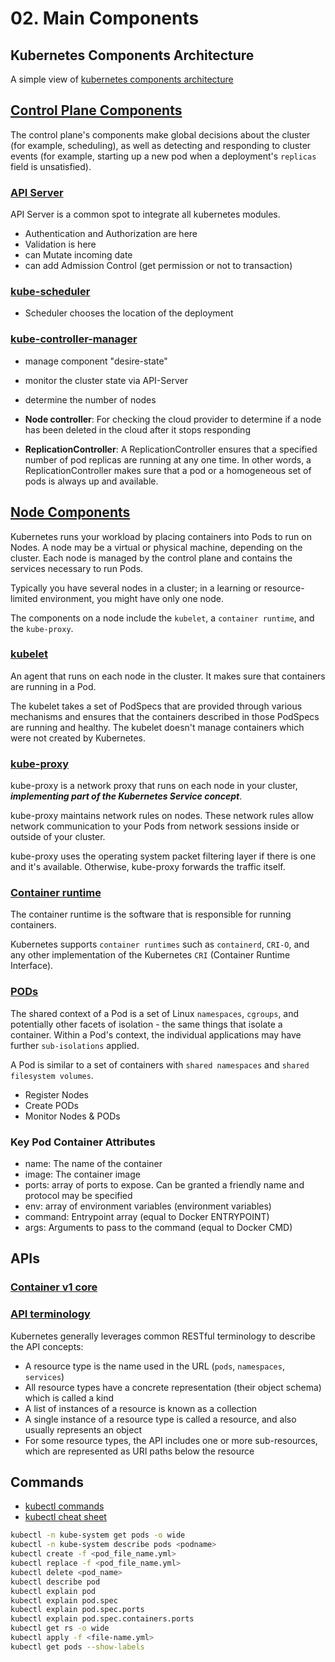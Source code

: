 # 02. Main Components

## Kubernetes Components Architecture

A simple view of [kubernetes components architecture](../../../assets/kuber/babaei/S01-kuber-arch.png)

## [Control Plane Components](https://kubernetes.io/docs/concepts/overview/components/#control-plane-components)

The control plane's components make global decisions about the cluster (for example, scheduling), as well as detecting and responding to cluster events (for example, starting up a new pod when a deployment's `replicas` field is unsatisfied).

### [API Server](https://kubernetes.io/docs/concepts/overview/components/#kube-apiserver)

API Server is a common spot to integrate all kubernetes modules.

- Authentication and Authorization are here
- Validation is here
- can Mutate incoming date
- can add Admission Control (get permission or not to transaction)

### [kube-scheduler](https://kubernetes.io/docs/concepts/overview/components/#kube-scheduler)

- Scheduler chooses the location of the deployment

### [kube-controller-manager](https://kubernetes.io/docs/concepts/overview/components/#kube-controller-manager)

- manage component "desire-state"
- monitor the cluster state via API-Server
- determine the number of nodes
- **Node controller**: For checking the cloud provider to determine if a node has been deleted in the cloud after it stops responding

- **ReplicationController**: A ReplicationController ensures that a specified number of pod replicas are running at any one time. In other words, a ReplicationController makes sure that a pod or a homogeneous set of pods is always up and available.

## [Node Components](https://kubernetes.io/docs/concepts/overview/components/#node-components)

Kubernetes runs your workload by placing containers into Pods to run on Nodes. A node may be a virtual or physical machine, depending on the cluster. Each node is managed by the control plane and contains the services necessary to run Pods.

Typically you have several nodes in a cluster; in a learning or resource-limited environment, you might have only one node.

The components on a node include the `kubelet`, a `container runtime`, and the `kube-proxy`.

### [kubelet](https://kubernetes.io/docs/concepts/overview/components/#kubelet)

An agent that runs on each node in the cluster. It makes sure that containers are running in a Pod.

The kubelet takes a set of PodSpecs that are provided through various mechanisms and ensures that the containers described in those PodSpecs are running and healthy. The kubelet doesn't manage containers which were not created by Kubernetes.

### [kube-proxy](https://kubernetes.io/docs/concepts/overview/components/#kube-proxy)

kube-proxy is a network proxy that runs on each node in your cluster, ***implementing part of the Kubernetes Service concept***.

kube-proxy maintains network rules on nodes. These network rules allow network communication to your Pods from network sessions inside or outside of your cluster.

kube-proxy uses the operating system packet filtering layer if there is one and it's available. Otherwise, kube-proxy forwards the traffic itself.

### [Container runtime](https://kubernetes.io/docs/concepts/overview/components/#container-runtime)

The container runtime is the software that is responsible for running containers.

Kubernetes supports `container runtimes` such as `containerd`, `CRI-O`, and any other implementation of the Kubernetes `CRI` (Container Runtime Interface).

### [PODs](https://kubernetes.io/docs/concepts/workloads/pods/)

The shared context of a Pod is a set of Linux `namespaces`, `cgroups`, and potentially other facets of isolation - the same things that isolate a container. Within a Pod's context, the individual applications may have further `sub-isolations` applied.

A Pod is similar to a set of containers with `shared namespaces` and `shared filesystem volumes`.

- Register Nodes
- Create PODs
- Monitor Nodes & PODs

### Key Pod Container Attributes

- name: The name of the container
- image: The container image
- ports: array of ports to expose. Can be granted a friendly name and protocol may be specified
- env: array of environment variables (environment variables)
- command: Entrypoint array (equal to Docker ENTRYPOINT)
- args: Arguments to pass to the command (equal to Docker CMD)

## APIs

### [Container v1 core](https://kubernetes.io/docs/reference/generated/kubernetes-api/v1.27/#container-v1-core)

### [API terminology](https://kubernetes.io/docs/reference/using-api/api-concepts/#standard-api-terminology)

Kubernetes generally leverages common RESTful terminology to describe the API concepts:

- A resource type is the name used in the URL (`pods`, `namespaces`, `services`)
- All resource types have a concrete representation (their object schema) which is called a kind
- A list of instances of a resource is known as a collection
- A single instance of a resource type is called a resource, and also usually represents an object
- For some resource types, the API includes one or more sub-resources, which are represented as URI paths below the resource

## Commands

- [kubectl commands](https://kubernetes.io/docs/reference/generated/kubectl/kubectl-commands)
- [kubectl cheat sheet](https://collabnix.com/kubectl-cheatsheet/)

```bash
kubectl -n kube-system get pods -o wide
kubectl -n kube-system describe pods <podname>
kubectl create -f <pod_file_name.yml>
kubectl replace -f <pod_file_name.yml>
kubectl delete <pod_name>
kubectl describe pod
kubectl explain pod
kubectl explain pod.spec
kubectl explain pod.spec.ports
kubectl explain pod.spec.containers.ports
kubectl get rs -o wide
kubectl apply -f <file-name.yml>
kubectl get pods --show-labels
```

